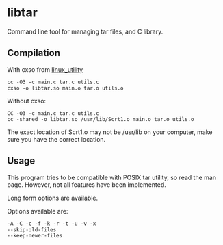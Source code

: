 # libtar
Command line tool for managing tar files, and C library.
## Compilation
With cxso from [linux\_utility](https://github.com/CubedProgrammer/linux_utility)
```
cc -O3 -c main.c tar.c utils.c
cxso -o libtar.so main.o tar.o utils.o
```
Without cxso:
```
CC -O3 -c main.c tar.c utils.c
cc -shared -o libtar.so /usr/lib/Scrt1.o main.o tar.o utils.o
```
The exact location of Scrt1.o may not be /usr/lib on your computer, make sure you have the correct location.
## Usage
This program tries to be compatible with POSIX tar utility, so read the man page.
However, not all features have been implemented.

Long form options are available.

Options available are:
```
-A -C -c -f -k -r -t -u -v -x
--skip-old-files
--keep-newer-files
```
